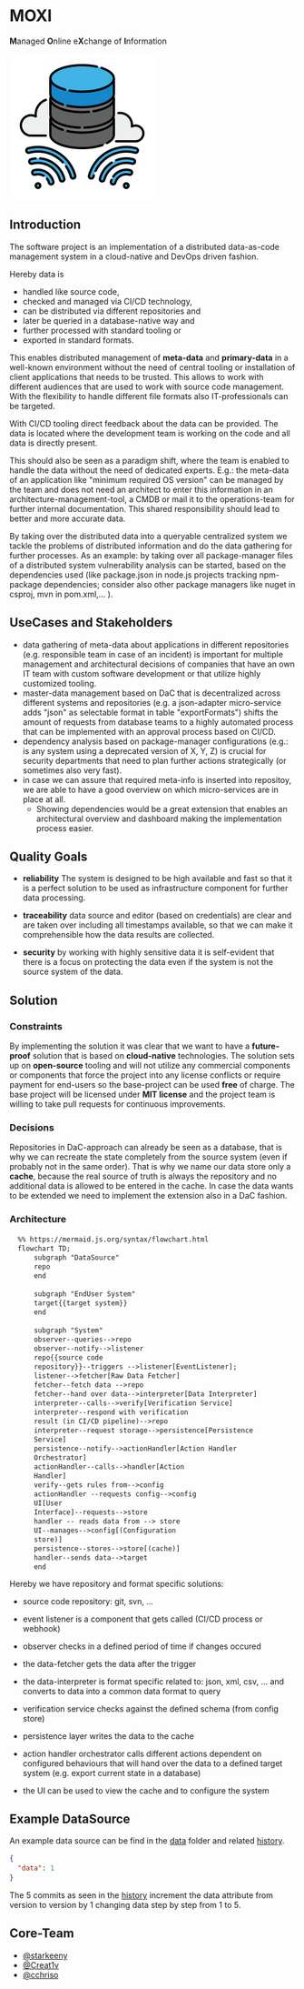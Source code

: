 # MOXI

**M**anaged **O**nline e**X**change of **I**nformation

![Logo](./Logo/Logo_256.png)

## Introduction

The software project is an implementation of a distributed data-as-code management system in a cloud-native and DevOps driven fashion.

Hereby data is

* handled like source code,
* checked and managed via CI/CD technology,
* can be distributed via different repositories and
* later be queried in a database-native way and
* further processed with standard tooling or
* exported in standard formats.

This enables distributed management of **meta-data** and **primary-data** in a well-known environment without the need of central tooling or installation of client applications that needs to be trusted.
This allows to work with different audiences that are used to work with source code management.
With the flexibility to handle different file formats also IT-professionals can be targeted.

With CI/CD tooling direct feedback about the data can be provided.
The data is located where the development team is working on the code and all data is directly present.

This should also be seen as a paradigm shift, where the team is enabled to handle the data without the need of dedicated experts.
E.g.: the meta-data of an application like "minimum required OS version" can be managed by the team and does not need an architect to enter this information in an architecture-management-tool, a CMDB or mail it to the operations-team for further internal documentation.
This shared responsibility should lead to better and more accurate data.

By taking over the distributed data into a queryable centralized system we tackle the problems of distributed information and do the data gathering for further processes.
As an example: by taking over all package-manager files of a distributed system vulnerability analysis can be started, based on the dependencies used (like package.json in node.js projects tracking npm-package dependencies; consider also other package managers like nuget in csproj, mvn in pom.xml,... ).

## UseCases and Stakeholders

* data gathering of meta-data about applications in different repositories (e.g. responsible team in case of an incident) is important for multiple management and architectural decisions of companies that have an own IT team with custom software development or that utilize highly customized tooling.
* master-data management based on DaC that is decentralized across different systems and repositories (e.g. a json-adapter micro-service adds "json" as selectable format in table "exportFormats") shifts the amount of requests from database teams to a highly automated process that can be implemented with an approval process based on CI/CD.
* dependency analysis based on package-manager configurations (e.g.: is any system using a deprecated version of X, Y, Z) is crucial for security departments that need to plan further actions strategically (or sometimes also very fast).
* in case we can assure that required meta-info is inserted into repositoy, we are able to have a good overview on which micro-services are in place at all.
  * Showing dependencies would be a great extension that enables an architectural overview and dashboard making the implementation process easier.

## Quality Goals

* **reliability**
  The system is designed to be high available and fast so that it is a perfect solution to be used as infrastructure component for further data processing.
* **traceability**
  data source and editor (based on credentials) are clear and are taken over including all timestamps available, so that we can make it comprehensible how the data results are collected.

* **security**
  by working with highly sensitive data it is self-evident that there is a focus on protecting the data even if the system is not the source system of the data.

## Solution

### Constraints

By implementing the solution it was clear that we want to have a **future-proof** solution that is based on **cloud-native** technologies. The solution sets up on **open-source** tooling and will not utilize any commercial components or components that force the project into any license conflicts or require payment for end-users so the base-project can be used **free** of charge. The base project will be licensed under **MIT license** and the project team is willing to take pull requests for continuous improvements.

### Decisions

Repositories in DaC-approach can already be seen as a database, that is why we can recreate the state completely from the source system (even if probably not in the same order). That is why we name our data store only a **cache**, because the real source of truth is always the repository and no additional data is allowed to be entered in the cache. In case the data wants to be extended we need to implement the extension also in a DaC fashion.

### Architecture

```mermaid
  %% https://mermaid.js.org/syntax/flowchart.html
  flowchart TD;
      subgraph "DataSource"
      repo
      end

      subgraph "EndUser System"
      target{{target system}}
      end

      subgraph "System"
      observer--queries-->repo
      observer--notify-->listener
      repo{{source code
      repository}}--triggers -->listener[EventListener];
      listener-->fetcher[Raw Data Fetcher]
      fetcher--fetch data -->repo
      fetcher--hand over data-->interpreter[Data Interpreter]
      interpreter--calls-->verify[Verification Service]
      interpreter--respond with verification 
      result (in CI/CD pipeline)-->repo
      interpreter--request storage-->persistence[Persistence
      Service]
      persistence--notify-->actionHandler[Action Handler 
      Orchestrator]
      actionHandler--calls-->handler[Action 
      Handler]
      verify--gets rules from-->config
      actionHandler --requests config-->config
      UI[User 
      Interface]--requests-->store
      handler -- reads data from --> store
      UI--manages-->config[(Configuration 
      store)]
      persistence--stores-->store[(cache)]
      handler--sends data-->target
      end

```

Hereby we have repository and format specific solutions:

* source code repository: git, svn, ...

* event listener is a component that gets called (CI/CD process or webhook)
* observer checks in a defined period of time if changes occured
* the data-fetcher gets the data after the trigger
* the data-interpreter is format specific related to: json, xml, csv, ... and converts to data into a common data format to query

* verification service checks against the defined schema (from config store)
* persistence layer writes the data to the cache
* action handler orchestrator calls different actions dependent on configured behaviours that will hand over the data to a defined target system (e.g. export current state in a database)

* the UI can be used to view the cache and to configure the system

## Example DataSource

An example data source can be find in the [data](https://github.com/TheWebNativeData/architecture/tree/main/data) folder and related [history](https://github.com/TheWebNativeData/architecture/commits/main/data?since=2024-08-30&until=2024-08-30&author=starkeeny).

```json
{
  "data": 1
}
```

The 5 commits as seen in the [history](https://github.com/TheWebNativeData/architecture/commits/main/data?since=2024-08-30&until=2024-08-30&author=starkeeny) increment the data attribute from version to version by 1 changing data step by step from 1 to 5.

## Core-Team

* [@starkeeny](https://www.github.com/starkeeny)
* [@Creat1v](https://www.github.com/Creat1v)
* [@cchriso](https://www.github.com/cchriso)
